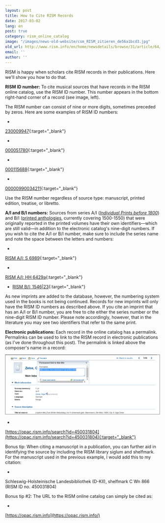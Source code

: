 ```yaml
---
layout: post
title: How to Cite RISM Records
date: 2017-03-02
lang: en
post: true
category: rism_online_catalog
image: "/images/news-old-website/csm_RISM_zitieren_de56a1bcd3.jpg"
old_url: http://www.rism.info/en/home/newsdetails/browse/31/article/64/how-to-cite-rism-records.html
email: ''
author: ''
---
```


RISM is happy when scholars cite RISM records in their publications. Here we'll show you how to do that.

**RISM ID number:** To cite musical sources that have records in the RISM online catalog, use the RISM ID number. This number appears in the bottom right-hand corner of a record (see image, left).

The RISM number can consist of nine or more digits, sometimes preceded by zeros. Here are some examples of RISM ID numbers:

-

[230009947](https://opac.rism.info/search?id=230009947&Language=en){:target="_blank"}

-

[000051780](https://opac.rism.info/search?id=000051780&Language=en){:target="_blank"}

-

[000115688](https://opac.rism.info/search?id=000115688&Language=en){:target="_blank"}

-

[00000990034211](https://opac.rism.info/search?id=00000990034211&Language=en){:target="_blank"}


Use the RISM number regardless of source type: manuscript, printed edition, treatise, or libretto.

**A/I and B/I numbers:** Sources from series A/I (_[Individual Prints before 1800](/publications.html#c36)_) and B/I ([printed anthologies](/publications.html#c2619), currently covering 1500-1550) that were originally reported in the printed volumes have their own identifiers—which are still valid—in addition to the electronic catalog's nine-digit numbers. If you wish to cite the A/I or B/I number, make sure to include the series name and note the space between the letters and numbers:

-

[RISM A/I: S 6989](https://opac.rism.info/search?id=00000990063266&Language=en){:target="_blank"}

-

[RISM A/I: HH 6429a](https://opac.rism.info/search?id=00000991020872&Language=en){:target="_blank"}

- [RISM B/I: 1546\|23](https://opac.rism.info/search?id=00000993104478&Language=en){:target="_blank"}

As new imprints are added to the database, however, the numbering system used in the books is not being continued. Records for new imprints will only have the RISM ID numbers as described above. If you cite an imprint that has an A/I or B/I number, you are free to cite either the series number or the nine-digit RISM ID number. Please note accordingly, however, that in the literature you may see two identifiers that refer to the same print.

**Electronic publications:** Each record in the online catalog has a permalink. Permalinks can be used to link to the RISM record in electronic publications (as I've done throughout this post). The permalink is linked above the composer's name in a record:

![RISM permalink](/resources-old-website/news/RISM_zitieren_permalink_1029_x_397.jpg)

-

[https://opac.rism.info/search?id=450031804](https://opac.rism.info/search?id=450031804){:target="_blank"}


Bonus tip: When citing a manuscript in a publication, you can further aid in identifying the source by including the RISM library siglum and shelfmark. For the manuscript used in the previous example, I would add this to my citation:

-

Schleswig-Holsteinische Landesbibliothek (D-KIl), shelfmark C Wn 866 (RISM ID no. 450031804)


Bonus tip #2: The URL to the RISM online catalog can simply be cited as:

-

[https://opac.rism.info](https://opac.rism.info/)